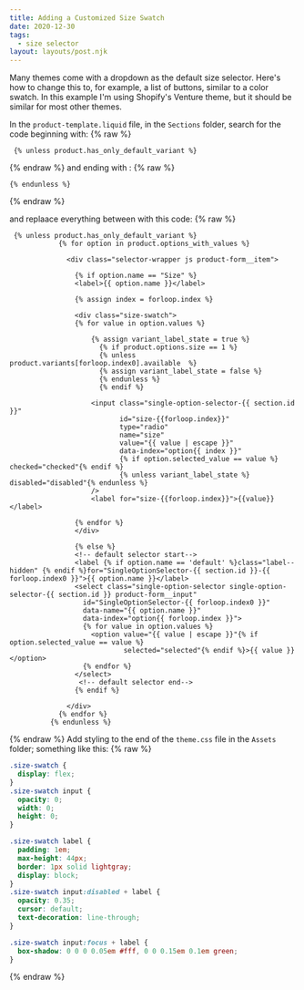 ```yaml
---
title: Adding a Customized Size Swatch
date: 2020-12-30
tags:
  - size selector
layout: layouts/post.njk
---
```


Many themes come with a dropdown as the default size selector. Here's how to change this to, for example, a list of buttons, similar to a color swatch. In this example I'm using Shopify's Venture theme, but it should be similar for most other themes.

In the `product-template.liquid` file, in the `Sections` folder, search for the code beginning with:
{% raw %}

```
 {% unless product.has_only_default_variant %}
```

{% endraw %}
and ending with :
{% raw %}

```
{% endunless %}
```

{% endraw %}

and replaace everything between with this code:
{% raw %}

```
 {% unless product.has_only_default_variant %}
            {% for option in product.options_with_values %}

              <div class="selector-wrapper js product-form__item">

                {% if option.name == "Size" %}
                <label>{{ option.name }}</label>

                {% assign index = forloop.index %}

                <div class="size-swatch">
                {% for value in option.values %}

                    {% assign variant_label_state = true %}
                      {% if product.options.size == 1 %}
                      {% unless product.variants[forloop.index0].available  %}
                      {% assign variant_label_state = false %}
                      {% endunless %}
                      {% endif %}

                	<input class="single-option-selector-{{ section.id }}"
                           id="size-{{forloop.index}}"
                           type="radio"
                           name="size"
                           value="{{ value | escape }}"
                           data-index="option{{ index }}"
                           {% if option.selected_value == value %} checked="checked"{% endif %}
                           {% unless variant_label_state %} disabled="disabled"{% endunless %}
              		/>
                    <label for="size-{{forloop.index}}">{{value}}</label>

                {% endfor %}
                </div>

                {% else %}
                <!-- default selector start-->
                <label {% if option.name == 'default' %}class="label--hidden" {% endif %}for="SingleOptionSelector-{{ section.id }}-{{ forloop.index0 }}">{{ option.name }}</label>
                <select class="single-option-selector single-option-selector-{{ section.id }} product-form__input"
                  id="SingleOptionSelector-{{ forloop.index0 }}"
                  data-name="{{ option.name }}"
                  data-index="option{{ forloop.index }}">
                  {% for value in option.values %}
                    <option value="{{ value | escape }}"{% if option.selected_value == value %}
                            selected="selected"{% endif %}>{{ value }}</option>
                  {% endfor %}
                </select>
                 <!-- default selector end-->
                {% endif %}

              </div>
            {% endfor %}
          {% endunless %}
```

{% endraw %}
Add styling to the end of the `theme.css` file in the `Assets` folder; something like this:
{% raw %}

```css
.size-swatch {
  display: flex;
}
.size-swatch input {
  opacity: 0;
  width: 0;
  height: 0;
}

.size-swatch label {
  padding: 1em;
  max-height: 44px;
  border: 1px solid lightgray;
  display: block;
}
.size-swatch input:disabled + label {
  opacity: 0.35;
  cursor: default;
  text-decoration: line-through;
}

.size-swatch input:focus + label {
  box-shadow: 0 0 0 0.05em #fff, 0 0 0.15em 0.1em green;
}
```

{% endraw %}

